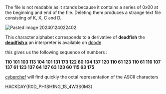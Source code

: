 The file is not readable as it stands because it contains a series of 0x00 at the beginning and end of the file. Deleting them produces a strange text file consisting of K, X, C and D.

![Pasted image 20240124022402](https://github.com/ChallengeHackDay/2024-qualif/assets/40593456/09cead03-3921-4e05-9955-99877b6eb3c4)

This character alphabet corresponds to a derivative of **deadfish** the [**deadfish x**](https://esolangs.org/wiki/Deadfish_x) an interpreter is available on [dcode](https://www.dcode.fr/deadfish-language) 

this gives us the following sequence of numbers :

**110 101 103 113 104 101 131 173 122 60 104 137 120 110 61 123 110 61 116 107 137 61 123 137 64 127 63 123 60 115 63 175**

[cyberchef](https://gchq.github.io/CyberChef) will find quickly the octal representation of the ASCII characters

HACKDAY{R0D_PH1SH1NG_1S_4W3S0M3}
